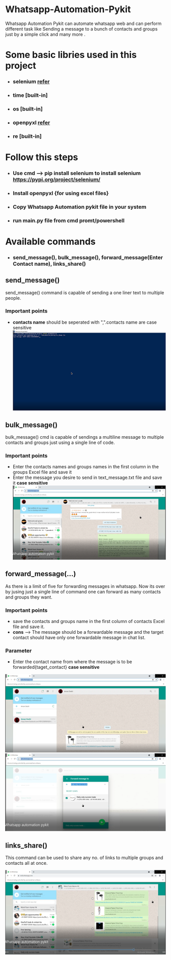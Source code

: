 # Whatsapp-Automation-Pykit
Whatsapp Automation Pykit can automate whatsapp web and can perform different task like Sending a message to a bunch of contacts and groups just by a simple click and many more .
# Some basic libries used in this project
- ### selenium [refer](https://pypi.org/project/selenium/)
- ### time [built-in] 
- ### os [built-in]
- ### openpyxl [refer](https://pypi.org/project/openpyxl/)
- ### re [built-in]
# Follow this steps
- ### Use cmd --> pip install selenium to install selenium https://pypi.org/project/selenium/
- ### Install openpyxl {for using excel files}
- ### Copy Whatsapp Automation pykit file in your system 
- ### run main.py file from cmd promt/powershell
# Available commands
-  ### send_message(), bulk_message(), forward_message(Enter Contact name), links_share()
## send_message()
send_message() command is capable of sending a one liner text to multiple people.
### Important points
- **contacts name** should be seperated with ",".contacts name are case sensitive
![](https://github.com/amansnehi/Whatsapp-Automation-Pykit/blob/main/Images/send_message.PNG)  

## bulk_message()
bulk_message() cmd is capable of sendings a multiline message to multiple contacts and groups just using a single line of code.

### Important points
- Enter the contacts names and groups names in the first column in the groups Excel file and save it
- Enter the message you desire to send in text_message.txt file and save it
**case sensitive**
![](https://github.com/amansnehi/Whatsapp-Automation-Pykit/blob/main/Images/bulk_messages.PNG) 

## forward_message(...)
As there is a limit of five for forwarding messages in whatsapp. Now its over by jusing just a single line of command one can forward as many contacts and groups they want.

### Important points
- save the contacts and groups name in the first column of contacts Excel file and save it.
- **cons** --> The message should be a forwardable message and the target contact should have only one forwardable message in chat list.
### Parameter
- Enter the contact name from where the message is to be forwarded{taget_contact} **case sensitive**

![](https://github.com/amansnehi/Whatsapp-Automation-Pykit/blob/main/Images/f1.PNG)
![](https://github.com/amansnehi/Whatsapp-Automation-Pykit/blob/main/Images/forward_message.PNG)

## links_share()
This command can be used to share any no. of links to multiple groups and contacts all at once.

![](https://github.com/amansnehi/Whatsapp-Automation-Pykit/blob/main/Images/links_share.PNG)




